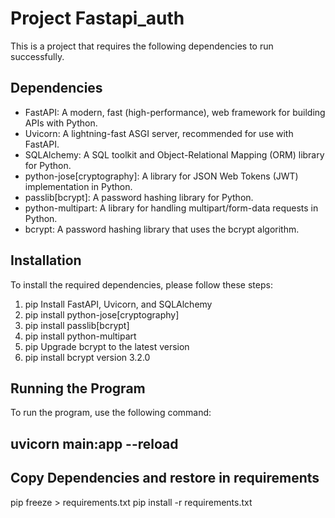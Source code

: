 # Project Fastapi_auth

This is a project that requires the following dependencies to run successfully.

## Dependencies

- FastAPI: A modern, fast (high-performance), web framework for building APIs with Python.
- Uvicorn: A lightning-fast ASGI server, recommended for use with FastAPI.
- SQLAlchemy: A SQL toolkit and Object-Relational Mapping (ORM) library for Python.
- python-jose[cryptography]: A library for JSON Web Tokens (JWT) implementation in Python.
- passlib[bcrypt]: A password hashing library for Python.
- python-multipart: A library for handling multipart/form-data requests in Python.
- bcrypt: A password hashing library that uses the bcrypt algorithm.

## Installation

To install the required dependencies, please follow these steps:

1. pip Install FastAPI, Uvicorn, and SQLAlchemy
2. pip install python-jose[cryptography]
3. pip install passlib[bcrypt]
4. pip install python-multipart
5. pip Upgrade bcrypt to the latest version
6. pip install bcrypt version 3.2.0

## Running the Program

To run the program, use the following command:

## uvicorn main:app --reload

## Copy Dependencies and restore in requirements
pip freeze > requirements.txt
pip install -r requirements.txt
